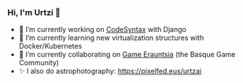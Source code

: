 ### Hi, I'm Urtzi 👋

- 🔭 I’m currently working on [CodeSyntax](https://www.codesyntax.com/en) with Django
- 🌱 I’m currently learning new virtualization structures with Docker/Kubernetes
- 👯 I’m currently collaborating on [Game Erauntsia](https://github.com/GameErauntsia/) (the Basque Game Community)
- ✨ I also do astrophotography: https://pixelfed.eus/urtzai


<!--
**urtzai/urtzai** is a ✨ _special_ ✨ repository because its `README.md` (this file) appears on your GitHub profile.

Here are some ideas to get you started:


- 👯 I’m looking to collaborate on ...
- 🤔 I’m looking for help with ...
- 💬 Ask me about ...
- 📫 How to reach me: ...
- 😄 Pronouns: ...
- ⚡ Fun fact: ...
-->
